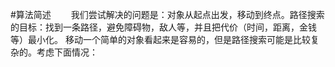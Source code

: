 #算法简述
　　我们尝试解决的问题是：对象从起点出发，移动到终点。路径搜索的目标：找到一条路径，避免障碍物，敌人等，并且把代价（时间，距离，金钱等）最小化。
移动一个简单的对象看起来是容易的，但是路径搜索可能是比较复杂的。考虑下面情况：


